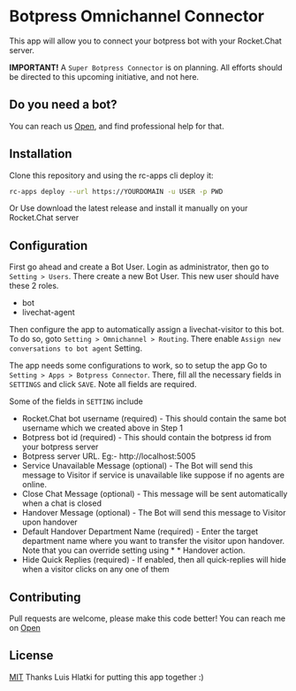 # Botpress Omnichannel Connector
This app will allow you to connect your botpress bot with your Rocket.Chat server.

**IMPORTANT!**
A `Super Botpress Connector` is on planning. All efforts should be directed to this upcoming initiative, and not here.

## Do you need a bot?
You can reach us [Open](https://open.rocket.chat/channel/bots), and find professional help for that.

## Installation
Clone this repository and using the rc-apps cli deploy it:
```bash
rc-apps deploy --url https://YOURDOMAIN -u USER -p PWD
````
Or
Use download the latest release and install it manually on your Rocket.Chat server

## Configuration

First go ahead and create a Bot User. Login as administrator, then go to ```Setting > Users```. There create a new Bot User. This new user should have these 2 roles.

* bot
* livechat-agent

Then configure the app to automatically assign a livechat-visitor to this bot. To do so, goto ```Setting > Omnichannel > Routing```. There enable ```Assign new conversations to bot agent``` Setting.

The app needs some configurations to work, so to setup the app Go to ```Setting > Apps > Botpress Connector```. There, fill all the necessary fields in ```SETTINGS``` and click ```SAVE```. Note all fields are required.

Some of the fields in ```SETTING``` include

* Rocket.Chat bot username (required) - This should contain the same bot username which we created above in Step 1
* Botpress bot id (required) - This should contain the botpress id from your botpress server
* Botpress server URL. Eg:- http://localhost:5005
* Service Unavailable Message (optional) - The Bot will send this message to Visitor if service is unavailable like suppose if no agents are online.
* Close Chat Message (optional) - This message will be sent automatically when a chat is closed
* Handover Message (optional) - The Bot will send this message to Visitor upon handover
* Default Handover Department Name (required) - Enter the target department name where you want to transfer the visitor upon handover. Note that you can override setting using * * Handover action.
* Hide Quick Replies (required) - If enabled, then all quick-replies will hide when a visitor clicks on any one of them

## Contributing
Pull requests are welcome, please make this code better! You can reach me on [Open](https://open.rocket.chat/direct/hlatki)

## License
[MIT](https://choosealicense.com/licenses/mit/)
Thanks Luis Hlatki for putting this app together :)

